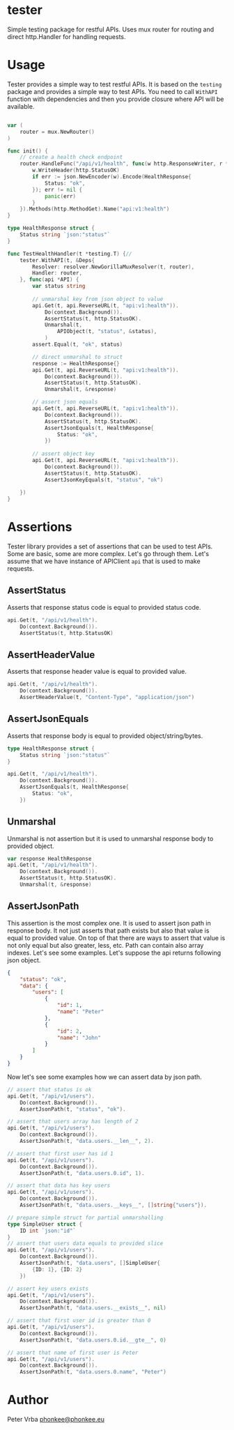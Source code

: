 # tester

Simple testing package for restful APIs.
Uses mux router for routing and direct http.Handler for handling requests.

# Usage

Tester provides a simple way to test restful APIs. It is based on the `testing` package and provides a simple way to test APIs.
You need to call `WithAPI` function with dependencies and then you provide closure where API will be available.


```go

var (
    router = mux.NewRouter()
)

func init() {
    // create a health check endpoint
    router.HandleFunc("/api/v1/health", func(w http.ResponseWriter, r *http.Request) {
        w.WriteHeader(http.StatusOK)
        if err := json.NewEncoder(w).Encode(HealthResponse{
            Status: "ok",
        }); err != nil {
            panic(err)
        }
    }).Methods(http.MethodGet).Name("api:v1:health")
}

type HealthResponse struct {
    Status string `json:"status"`
}

func TestHealthHandler(t *testing.T) {// 
    tester.WithAPI(t, &Deps{
        Resolver: resolver.NewGorillaMuxResolver(t, router),
        Handler: router,
    }, func(api *API) {
        var status string
        
        // unmarshal key from json object to value
        api.Get(t, api.ReverseURL(t, "api:v1:health")).
            Do(context.Background()).
            AssertStatus(t, http.StatusOK).
            Unmarshal(t, 
                APIObject(t, "status", &status),
            )
        assert.Equal(t, "ok", status)

        // direct unmarshal to struct
        response := HealthResponse{}
        api.Get(t, api.ReverseURL(t, "api:v1:health")).
            Do(context.Background()).
            AssertStatus(t, http.StatusOK).
            Unmarshal(t, &response)

        // assert json equals
        api.Get(t, api.ReverseURL(t, "api:v1:health")).
            Do(context.Background()).
            AssertStatus(t, http.StatusOK).
            AssertJsonEquals(t, HealthResponse{
                Status: "ok",	
            })
		
        // assert object key
        api.Get(t, api.ReverseURL(t, "api:v1:health")).
            Do(context.Background()).
            AssertStatus(t, http.StatusOK).
            AssertJsonKeyEquals(t, "status", "ok")
		
    })
}
```

# Assertions

Tester library provides a set of assertions that can be used to test APIs.
Some are basic, some are more complex. Let's go through them.
Let's assume that we have instance of APIClient `api` that is used to make requests.

## AssertStatus

Asserts that response status code is equal to provided status code.

```go
api.Get(t, "/api/v1/health").
    Do(context.Background()).
    AssertStatus(t, http.StatusOK)
```

## AssertHeaderValue

Asserts that response header value is equal to provided value.

```go
api.Get(t, "/api/v1/health").
    Do(context.Background()).
    AssertHeaderValue(t, "Content-Type", "application/json")
```

## AssertJsonEquals

Asserts that response body is equal to provided object/string/bytes.

```go
type HealthResponse struct {
    Status string `json:"status"`
}

api.Get(t, "/api/v1/health").
    Do(context.Background()).
    AssertJsonEquals(t, HealthResponse{
        Status: "ok",
    })
```

## Unmarshal

Unmarshal is not assertion but it is used to unmarshal response body to provided object.

```go
var response HealthResponse
api.Get(t, "/api/v1/health").
    Do(context.Background()).
    AssertStatus(t, http.StatusOK).
    Unmarshal(t, &response)
```

## AssertJsonPath

This assertion is the most complex one. It is used to assert json path in response body.
It not just asserts that path exists but also that value is equal to provided value.
On top of that there are ways to assert that value is not only equal but also greater, less, etc.
Path can contain also array indexes.
Let's see some examples.
Let's suppose the api returns following json object.

```json
{
    "status": "ok",
    "data": {
        "users": [
            {
                "id": 1,
                "name": "Peter"
            },
            {
                "id": 2,
                "name": "John"
            }
        ]
    }
}
```

Now let's see some examples how we can assert data by json path.

```go
// assert that status is ok
api.Get(t, "/api/v1/users").
    Do(context.Background()).
	AssertJsonPath(t, "status", "ok").

// assert that users array has length of 2
api.Get(t, "/api/v1/users").
    Do(context.Background()).
    AssertJsonPath(t, "data.users.__len__", 2).

// assert that first user has id 1
api.Get(t, "/api/v1/users").
    Do(context.Background()).
    AssertJsonPath(t, "data.users.0.id", 1).

// assert that data has key users
api.Get(t, "/api/v1/users").
    Do(context.Background()).
    AssertJsonPath(t, "data.users.__keys__", []string{"users"}).

// prepare simple struct for partial unmarshalling
type SimpleUser struct {
    ID int `json:"id"`
}
// assert that users data equals to provided slice
api.Get(t, "/api/v1/users").
    Do(context.Background()).
    AssertJsonPath(t, "data.users", []SimpleUser{
        {ID: 1}, {ID: 2}
    })

// assert key users exists
api.Get(t, "/api/v1/users").
    Do(context.Background()).
    AssertJsonPath(t, "data.users.__exists__", nil)

// assert that first user id is greater than 0
api.Get(t, "/api/v1/users").
    Do(context.Background()).
    AssertJsonPath(t, "data.users.0.id.__gte__", 0)

// assert that name of first user is Peter
api.Get(t, "/api/v1/users").
    Do(context.Background()).
    AssertJsonPath(t, "data.users.0.name", "Peter")
```

# Author

Peter Vrba <phonkee@phonkee.eu>